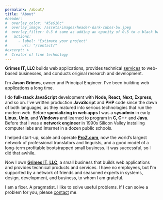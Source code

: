 ```yaml
---
permalink: /about/
title: "About"
#header:
#  overlay_color: "#5e616c"
#  overlay_image: /assets/images/header-dark-cubes-bw.jpeg
#  overlay_filter: 0.5 # same as adding an opacity of 0.5 to a black background
#   actions:
#     - label: "Estimate your project"
#       url: "/contact/"
#excerpt: >
#  Creator of fine technology
---
```


**Grimes IT, LLC** builds web applications, provides technical [services](/services/) to web-based businesses, and conducts original research and development.

I’m **Jason Grimes**, owner and Principal Engineer. 
I've been building web applications a long time.

I do **full-stack JavaScript** development with **Node, React, Next, Express**, and so on.
I’ve written production **JavaScript** and **PHP** code since the dawn of both languages,
as they matured into serious technologies that run the modern web.
Before **specializing in web apps**
I was a **sysadmin** in early **Linux**, **Unix**, and **Windows**
and learned to program in **C, C++** and **Java**.
Before that I was a **network engineer** in 1990s Silicon Valley installing computer labs and Internet in a dozen public schools.

I helped start-up, scale and operate [**ProZ.com**](https://www.proz.com/),
now the world’s largest network of professional translators and linguists,
and a good model of a long-term profitable bootstrapped small business.
It was successful, so I did that awhile.

Now I own [**Grimes IT, LLC**](https://grimesit.com),
a small business that builds web applications and provides technical products and services.
I have no employees,
but I'm supported by a network of friends and seasoned experts in systems, design, development, and business,
to whom I am grateful.

I am a fixer. A pragmatist. I like to solve useful problems.
If I can solve a problem for you, please [contact](/contact/) me.